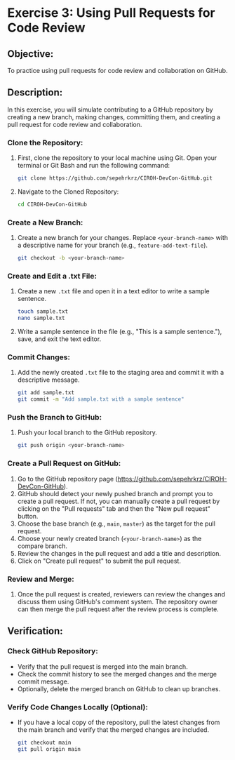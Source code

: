 # Exercise 3: Using Pull Requests for Code Review

## Objective:
To practice using pull requests for code review and collaboration on GitHub.

## Description:
In this exercise, you will simulate contributing to a GitHub repository by creating a new branch, making changes, committing them, and creating a pull request for code review and collaboration.

### Clone the Repository:
1. First, clone the repository to your local machine using Git. Open your terminal or Git Bash and run the following command:
    ```bash
    git clone https://github.com/sepehrkrz/CIROH-DevCon-GitHub.git
    ```

2. Navigate to the Cloned Repository:
    ```bash
    cd CIROH-DevCon-GitHub
    ```

### Create a New Branch:
1. Create a new branch for your changes. Replace `<your-branch-name>` with a descriptive name for your branch (e.g., `feature-add-text-file`).
    ```bash
    git checkout -b <your-branch-name>
    ```

### Create and Edit a .txt File:
1. Create a new `.txt` file and open it in a text editor to write a sample sentence.
    ```bash
    touch sample.txt
    nano sample.txt
    ```

2. Write a sample sentence in the file (e.g., "This is a sample sentence."), save, and exit the text editor.

### Commit Changes:
1. Add the newly created `.txt` file to the staging area and commit it with a descriptive message.
    ```bash
    git add sample.txt
    git commit -m "Add sample.txt with a sample sentence"
    ```

### Push the Branch to GitHub:
1. Push your local branch to the GitHub repository.
    ```bash
    git push origin <your-branch-name>
    ```

### Create a Pull Request on GitHub:
1. Go to the GitHub repository page (https://github.com/sepehrkrz/CIROH-DevCon-GitHub).
2. GitHub should detect your newly pushed branch and prompt you to create a pull request. If not, you can manually create a pull request by clicking on the "Pull requests" tab and then the "New pull request" button.
3. Choose the base branch (e.g., `main`, `master`) as the target for the pull request.
4. Choose your newly created branch (`<your-branch-name>`) as the compare branch.
5. Review the changes in the pull request and add a title and description.
6. Click on "Create pull request" to submit the pull request.

### Review and Merge:
1. Once the pull request is created, reviewers can review the changes and discuss them using GitHub's comment system. The repository owner can then merge the pull request after the review process is complete.

## Verification:

### Check GitHub Repository:
- Verify that the pull request is merged into the main branch.
- Check the commit history to see the merged changes and the merge commit message.
- Optionally, delete the merged branch on GitHub to clean up branches.

### Verify Code Changes Locally (Optional):
- If you have a local copy of the repository, pull the latest changes from the main branch and verify that the merged changes are included.
    ```bash
    git checkout main
    git pull origin main
    ```
